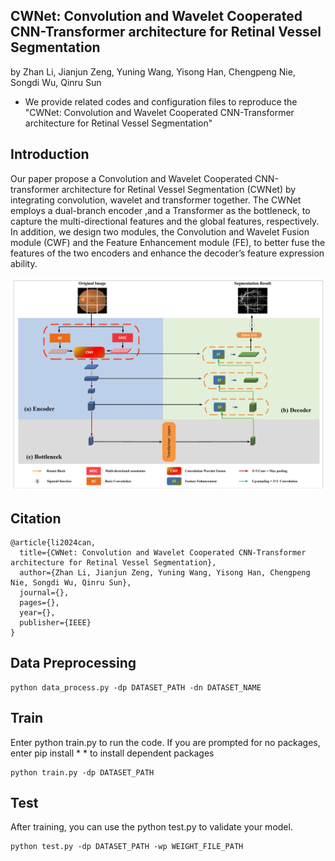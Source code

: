 ## CWNet: Convolution and Wavelet Cooperated CNN-Transformer architecture for Retinal Vessel Segmentation

by Zhan Li, Jianjun Zeng, Yuning Wang, Yisong Han, Chengpeng Nie, Songdi Wu, Qinru Sun


* We provide related codes and configuration files to reproduce the "CWNet: Convolution and Wavelet Cooperated CNN-Transformer architecture for Retinal Vessel Segmentation"

## Introduction
Our paper propose a Convolution and Wavelet Cooperated CNN-transformer architecture for Retinal Vessel Segmentation (CWNet) by integrating convolution, wavelet and transformer together. The
CWNet employs a dual-branch encoder ,and a Transformer as the bottleneck, to capture the
multi-directional features and the global features, respectively.
In addition, we design two modules, the Convolution and
Wavelet Fusion module (CWF) and the Feature Enhancement
module (FE), to better fuse the features of the two encoders
and enhance the decoder’s feature expression ability.

<div align="center">
  <img src="figures/framework.png" width="1000" />
</div>


## Citation
```
@article{li2024can,
  title={CWNet: Convolution and Wavelet Cooperated CNN-Transformer architecture for Retinal Vessel Segmentation},
  author={Zhan Li, Jianjun Zeng, Yuning Wang, Yisong Han, Chengpeng Nie, Songdi Wu, Qinru Sun},
  journal={},
  pages={},
  year={},
  publisher={IEEE}
}
```

## Data Preprocessing
```
python data_process.py -dp DATASET_PATH -dn DATASET_NAME
```

## Train
Enter python train.py to run the code. If you are prompted for no packages, enter pip install * * to install dependent packages
```
python train.py -dp DATASET_PATH
```

## Test
After training, you can use the python test.py to validate your model.
```
python test.py -dp DATASET_PATH -wp WEIGHT_FILE_PATH
```

